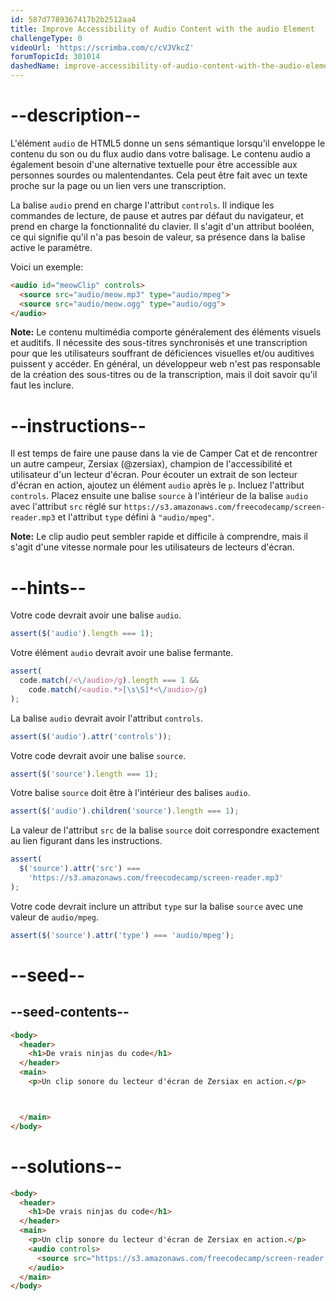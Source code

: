 ```yaml
---
id: 587d7789367417b2b2512aa4
title: Improve Accessibility of Audio Content with the audio Element
challengeType: 0
videoUrl: 'https://scrimba.com/c/cVJVkcZ'
forumTopicId: 301014
dashedName: improve-accessibility-of-audio-content-with-the-audio-element
---
```


# --description--

L'élément `audio` de HTML5 donne un sens sémantique lorsqu'il enveloppe le contenu du son ou du flux audio dans votre balisage. Le contenu audio a également besoin d'une alternative textuelle pour être accessible aux personnes sourdes ou malentendantes. Cela peut être fait avec un texte proche sur la page ou un lien vers une transcription.

La balise `audio` prend en charge l'attribut `controls`. Il indique les commandes de lecture, de pause et autres par défaut du navigateur, et prend en charge la fonctionnalité du clavier. Il s'agit d'un attribut booléen, ce qui signifie qu'il n'a pas besoin de valeur, sa présence dans la balise active le paramètre.

Voici un exemple:

```html
<audio id="meowClip" controls>
  <source src="audio/meow.mp3" type="audio/mpeg">
  <source src="audio/meow.ogg" type="audio/ogg">
</audio>
```

**Note:** Le contenu multimédia comporte généralement des éléments visuels et auditifs. Il nécessite des sous-titres synchronisés et une transcription pour que les utilisateurs souffrant de déficiences visuelles et/ou auditives puissent y accéder. En général, un développeur web n'est pas responsable de la création des sous-titres ou de la transcription, mais il doit savoir qu'il faut les inclure.

# --instructions--

Il est temps de faire une pause dans la vie de Camper Cat et de rencontrer un autre campeur, Zersiax (@zersiax), champion de l'accessibilité et utilisateur d'un lecteur d'écran. Pour écouter un extrait de son lecteur d'écran en action, ajoutez un élément `audio` après le `p`. Incluez l'attribut `controls`. Placez ensuite une balise `source` à l'intérieur de la balise `audio` avec l'attribut `src` réglé sur `https://s3.amazonaws.com/freecodecamp/screen-reader.mp3` et l'attribut `type` défini à `"audio/mpeg"`.

**Note:** Le clip audio peut sembler rapide et difficile à comprendre, mais il s'agit d'une vitesse normale pour les utilisateurs de lecteurs d'écran.

# --hints--

Votre code devrait avoir une balise `audio`.

```js
assert($('audio').length === 1);
```

Votre élément `audio` devrait avoir une balise fermante.

```js
assert(
  code.match(/<\/audio>/g).length === 1 &&
    code.match(/<audio.*>[\s\S]*<\/audio>/g)
);
```

La balise `audio` devrait avoir l'attribut `controls`.

```js
assert($('audio').attr('controls'));
```

Votre code devrait avoir une balise `source`.

```js
assert($('source').length === 1);
```

Votre balise `source` doit être à l'intérieur des balises `audio`.

```js
assert($('audio').children('source').length === 1);
```

La valeur de l'attribut `src` de la balise `source` doit correspondre exactement au lien figurant dans les instructions.

```js
assert(
  $('source').attr('src') ===
    'https://s3.amazonaws.com/freecodecamp/screen-reader.mp3'
);
```

Votre code devrait inclure un attribut `type` sur la balise `source` avec une valeur de `audio/mpeg`.

```js
assert($('source').attr('type') === 'audio/mpeg');
```

# --seed--

## --seed-contents--

```html
<body>
  <header>
    <h1>De vrais ninjas du code</h1>
  </header>
  <main>
    <p>Un clip sonore du lecteur d'écran de Zersiax en action.</p>



  </main>
</body>
```

# --solutions--

```html
<body>
  <header>
    <h1>De vrais ninjas du code</h1>
  </header>
  <main>
    <p>Un clip sonore du lecteur d'écran de Zersiax en action.</p>
    <audio controls>
      <source src="https://s3.amazonaws.com/freecodecamp/screen-reader.mp3" type="audio/mpeg"/>
    </audio>
  </main>
</body>
```
